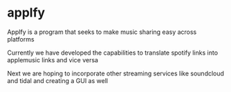 # applfy

Applfy is a program that seeks to make music sharing easy across platforms 


Currently we have developed the capabilities to translate spotify links into applemusic links and vice versa

Next we are hoping to incorporate other streaming services like soundcloud and tidal and creating a GUI as well
